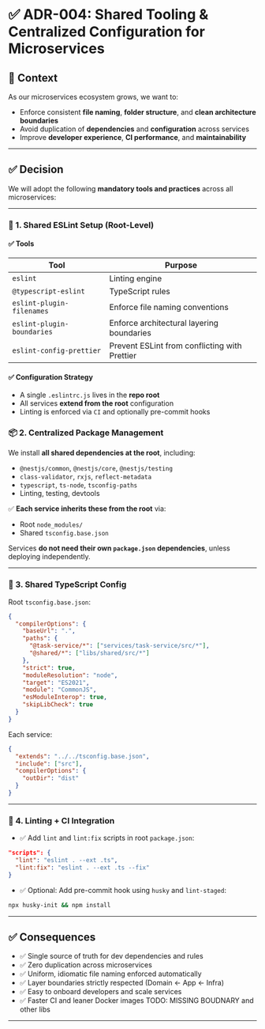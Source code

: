 # ✅ ADR-004: Shared Tooling & Centralized Configuration for Microservices

## 🎯 Context

As our microservices ecosystem grows, we want to:

- Enforce consistent **file naming**, **folder structure**, and **clean architecture boundaries**
- Avoid duplication of **dependencies** and **configuration** across services
- Improve **developer experience**, **CI performance**, and **maintainability**

---

## ✅ Decision

We will adopt the following **mandatory tools and practices** across all microservices:

---

### 🔧 1. Shared ESLint Setup (Root-Level)

#### ✅ Tools

| Tool                       | Purpose                                    |
|----------------------------|--------------------------------------------|
| `eslint`                  | Linting engine                              |
| `@typescript-eslint`      | TypeScript rules                            |
| `eslint-plugin-filenames` | Enforce file naming conventions             |
| `eslint-plugin-boundaries`| Enforce architectural layering boundaries   |
| `eslint-config-prettier`  | Prevent ESLint from conflicting with Prettier|

#### ✅ Configuration Strategy

- A single `.eslintrc.js` lives in the **repo root**
- All services **extend from the root** configuration
- Linting is enforced via `CI` and optionally pre-commit hooks

### 📦 2. Centralized Package Management

We install **all shared dependencies at the root**, including:

- `@nestjs/common`, `@nestjs/core`, `@nestjs/testing`
- `class-validator`, `rxjs`, `reflect-metadata`
- `typescript`, `ts-node`, `tsconfig-paths`
- Linting, testing, devtools

✅ **Each service inherits these from the root** via:
- Root `node_modules/`
- Shared `tsconfig.base.json`

Services **do not need their own `package.json` dependencies**, unless deploying independently.

---

### 🧰 3. Shared TypeScript Config

Root `tsconfig.base.json`:
```json
{
  "compilerOptions": {
    "baseUrl": ".",
    "paths": {
      "@task-service/*": ["services/task-service/src/*"],
      "@shared/*": ["libs/shared/src/*"]
    },
    "strict": true,
    "moduleResolution": "node",
    "target": "ES2021",
    "module": "CommonJS",
    "esModuleInterop": true,
    "skipLibCheck": true
  }
}
```

Each service:
```json
{
  "extends": "../../tsconfig.base.json",
  "include": ["src"],
  "compilerOptions": {
    "outDir": "dist"
  }
}
```

---

### 🚦 4. Linting + CI Integration

- ✅ Add `lint` and `lint:fix` scripts in root `package.json`:
```json
"scripts": {
  "lint": "eslint . --ext .ts",
  "lint:fix": "eslint . --ext .ts --fix"
}
```

- ✅ Optional: Add pre-commit hook using `husky` and `lint-staged`:
```bash
npx husky-init && npm install
```

---

## ✅ Consequences

- ✅ Single source of truth for dev dependencies and rules
- ✅ Zero duplication across microservices
- ✅ Uniform, idiomatic file naming enforced automatically
- ✅ Layer boundaries strictly respected (Domain ← App ← Infra)
- ✅ Easy to onboard developers and scale services
- ✅ Faster CI and leaner Docker images
TODO: MISSING BOUDNARY and other libs
---